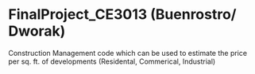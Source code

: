 # FinalProject_CE3013 (Buenrostro/ Dworak)
Construction Management code which can be used to estimate the price per sq. ft. of developments (Residental, Commerical, Industrial)
